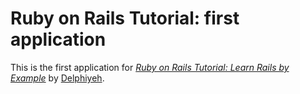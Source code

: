 # Ruby on Rails Tutorial: first application

This is the first application for
[*Ruby on Rails Tutorial: Learn Rails by Example*](http://railstutorial.org/)
by [Delphiyeh](https://github.com/delphiyeh/).